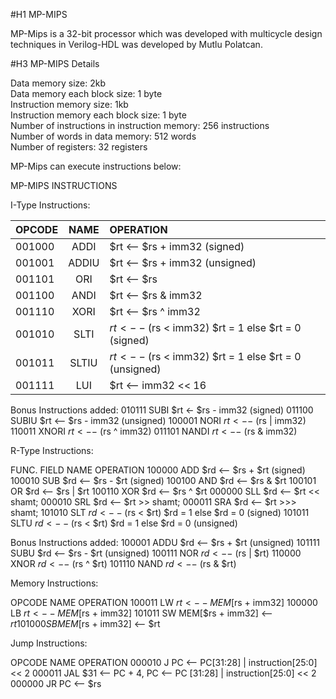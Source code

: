 #H1 MP-MIPS

MP-Mips is a 32-bit processor which was developed with multicycle design techniques in Verilog-HDL was developed by Mutlu Polatcan.

#H3 MP-MIPS Details

Data memory size: 2kb											                                
Data memory each block size: 1 byte							                     	
Instruction memory size: 1kb								                           
Instruction memory each block size: 1 byte						                
Number of instructions in instruction memory: 256 instructions  
Number of words in data memory: 512 words						                 
Number of registers: 32 registers								                       

MP-Mips can execute instructions below:

MP-MIPS INSTRUCTIONS 

I-Type Instructions:

| OPCODE	|   NAME	 |                        OPERATION                       |
|---------|:--------:|:-------------------------------------------------------|
| 001000	|  ADDI    |   $rt <-- $rs + imm32 (signed)                         |
| 001001	|  ADDIU   |   $rt <-- $rs + imm32 (unsigned)                       |
| 001101	|  ORI     |   $rt <-- $rs | imm32                                  |
| 001100	|  ANDI    |   $rt <-- $rs & imm32                                  |
| 001110	|  XORI    |   $rt <-- $rs ^ imm32                                  |
| 001010	|  SLTI    |   $rt <-- ($rs < imm32) $rt = 1 else $rt = 0 (signed)  |
| 001011	|  SLTIU   |   $rt <-- ($rs < imm32) $rt = 1 else $rt = 0 (unsigned)|
| 001111	|  LUI     |   $rt <-- imm32 << 16                                  |

Bonus Instructions added:
010111   SUBI        $rt <- $rs - imm32 (signed)
011100	  SUBIU 	   $rt <-- $rs - imm32 (unsigned)
100001	  NORI 	     $rt <-- ~($rs | imm32)
110011	  XNORI 	   $rt <-- ~($rs ^ imm32)
011101	  NANDI 	   $rt <-- ~($rs & imm32)


R-Type Instructions:

FUNC. FIELD 	NAME 	OPERATION
100000        ADD   $rd <-- $rs + $rt (signed)
100010		    SUB 	$rd <-- $rs - $rt (signed)
100100		    AND   $rd <-- $rs & $rt
100101			  OR    $rd <-- $rs | $rt
100110 		   	XOR 	$rd <-- $rs ^ $rt
000000			  SLL 	$rd <-- $rt << shamt;
000010			  SRL 	$rd <-- $rt >> shamt;
000011			  SRA 	$rd <-- $rt >>> shamt;
101010			  SLT 	$rd <-- ($rs < $rt) $rd = 1 else $rd = 0 (signed)
101011		    SLTU  $rd <-- ($rs < $rt) $rd = 1 else $rd = 0 (unsigned)

Bonus Instructions added:
100001			  ADDU 	 $rd <-- $rs + $rt (unsigned)
101111 			  SUBU   $rd <-- $rs - $rt (unsigned)
100111			  NOR    $rd <-- ~($rs | $rt)
110000			  XNOR 	 $rd <-- ~($rs ^ $rt)
101110			  NAND   $rd <-- ~($rs & $rt)


Memory Instructions:

OPCODE 		NAME 	 OPERATION
100011    LW  	 $rt <-- MEM[$rs + imm32]
100000		LB 		 $rt <-- MEM[$rs + imm32]
101011		SW 		 MEM[$rs + imm32] <-- $rt
101000		SB 		 MEM[$rs + imm32] <-- $rt

Jump Instructions:

OPCODE 		NAME	 OPERATION
000010		 J 		 PC <-- PC[31:28] | instruction[25:0] << 2
000011		 JAL	 $31 <-- PC + 4, PC <-- PC [31:28] | instruction[25:0] << 2
000000		 JR    PC <-- $rs
